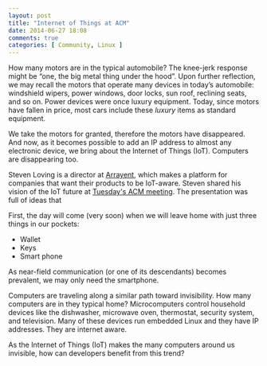 ```yaml
---
layout: post
title: "Internet of Things at ACM"
date: 2014-06-27 18:08
comments: true
categories: [ Community, Linux ]
---
```

How many motors are in the typical automobile? The knee-jerk response might be “one, the big metal thing under the hood”. Upon further reflection, we may recall the motors that operate many devices in today’s automobile: windshield wipers, power windows, door locks, sun roof, reclining seats, and so on. Power devices were once luxury equipment. Today, since motors have fallen in price, most cars include these _luxury_ items as standard equipment.

We take the motors for granted, therefore the motors have disappeared. And now, as it becomes possible to add an IP address to almost any electronic device, we bring about the Internet of Things (IoT). Computers are disappearing too.
<!--more-->
Steven Loving is a director at [Arrayent](http://www.arrayent.com/), which makes a platform for companies that want their products to be IoT-aware. Steven shared his vision of the IoT future at [Tuesday's ACM meeting](http://www.meetup.com/chicagoacm/events/184091062/). The presentation was full of ideas that 

First, the day will come (very soon) when we will leave home with just three things in our pockets:

* Wallet
* Keys
* Smart phone

As near-field communication (or one of its descendants) becomes prevalent, we may only need the smartphone.







Computers are traveling along a similar path toward invisibility. How many computers are in they typical home? Microcomputers control household devices  like the dishwasher, microwave oven, thermostat, security system, and television. Many of these devices run embedded Linux and they have IP addresses. They are internet aware. 

As the Internet of Things (IoT) makes the many computers around us invisible, how can developers benefit from this trend?



